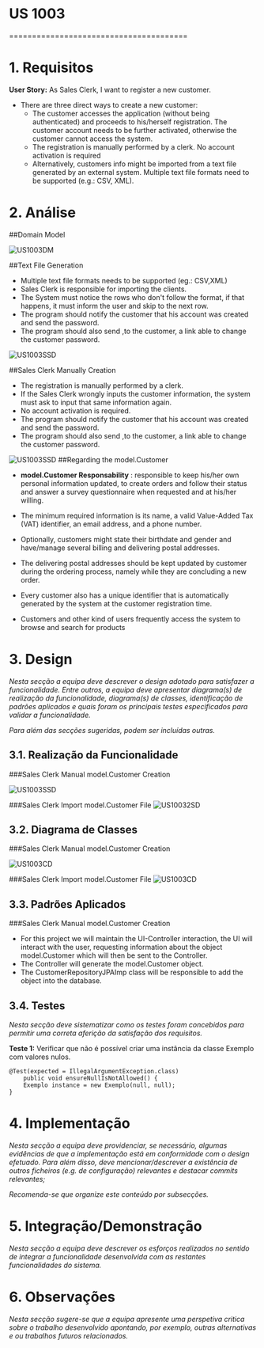 # US 1003
=======================================


# 1. Requisitos



**User Story:** As Sales Clerk, I want to register a new customer.



* There are three direct ways to create a new customer:
  * The customer accesses the application (without being authenticated) and proceeds to
    his/herself registration. The customer account needs to be further activated, otherwise
    the customer cannot access the system.
  * The registration is manually performed by a clerk. No account activation is required
  * Alternatively, customers info might be imported from a text file generated by an external
    system. Multiple text file formats need to be supported (e.g.: CSV, XML).


# 2. Análise

##Domain Model

![US1003DM](MD%201003.svg)

##Text File Generation

  * Multiple text file formats needs to be supported (eg.: CSV,XML)
  * Sales Clerk is responsible for importing the clients.
  * The System must notice the rows who don't follow the format, if  that happens, it must inform the user and skip to the next row.
  * The program should notify the customer that his account was created and send the password. 
  * The program should also send ,to the customer, a link able to change the customer password. 

![US1003SSD](SSD10032.svg)

##Sales Clerk Manually Creation

  * The registration is manually performed by a clerk. 
  * If the Sales Clerk wrongly inputs the customer information, the system must ask to input that same information again.
  * No account activation is required.
  * The program should notify the customer that his account was created and send the password.
  * The program should also send ,to the customer, a link able to change the customer password.

![US1003SSD](US1003.svg)
##Regarding the model.Customer

* **model.Customer Responsability** : responsible to keep his/her own personal information updated, to create orders and
  follow their status and answer a survey questionnaire when requested and at his/her willing. 
* The minimum required information is its name, a valid Value-Added Tax (VAT) identifier, an email address, and a phone number.

* Optionally, customers might state their birthdate and gender and have/manage several billing and delivering postal addresses.

* The delivering postal  addresses should be kept updated  by customer during the ordering process, namely while they are concluding a new
  order.
* Every customer also has a unique identifier that is automatically generated by the system at
   the customer registration time.
* Customers and other kind of users frequently access the system to browse and search for products

# 3. Design

*Nesta secção a equipa deve descrever o design adotado para satisfazer a funcionalidade. Entre outros, a equipa deve apresentar diagrama(s) de realização da funcionalidade, diagrama(s) de classes, identificação de padrões aplicados e quais foram os principais testes especificados para validar a funcionalidade.*

*Para além das secções sugeridas, podem ser incluídas outras.*


## 3.1. Realização da Funcionalidade

###Sales Clerk Manual model.Customer Creation

![US1003SSD](US1003%20SD.svg)

###Sales Clerk Import model.Customer File
![US10032SD](SD10032.svg)

## 3.2. Diagrama de Classes

###Sales Clerk Manual model.Customer Creation

![US1003CD](CD%201%20US1003.svg)

###Sales Clerk Import model.Customer File 
![US1003CD](CD10003%202.svg)

## 3.3. Padrões Aplicados

###Sales Clerk Manual model.Customer Creation 
* For this project we will maintain the UI-Controller interaction, the UI will interact with the
user, requesting information about the object model.Customer which will then be sent to the Controller.
* The Controller will generate the model.Customer object.
* The CustomerRepositoryJPAImp class will be responsible to add the object into the database.


## 3.4. Testes
*Nesta secção deve sistematizar como os testes foram concebidos para permitir uma correta aferição da satisfação dos requisitos.*

**Teste 1:** Verificar que não é possível criar uma instância da classe Exemplo com valores nulos.

	@Test(expected = IllegalArgumentException.class)
		public void ensureNullIsNotAllowed() {
		Exemplo instance = new Exemplo(null, null);
	}

# 4. Implementação

*Nesta secção a equipa deve providenciar, se necessário, algumas evidências de que a implementação está em conformidade com o design efetuado. Para além disso, deve mencionar/descrever a existência de outros ficheiros (e.g. de configuração) relevantes e destacar commits relevantes;*

*Recomenda-se que organize este conteúdo por subsecções.*

# 5. Integração/Demonstração

*Nesta secção a equipa deve descrever os esforços realizados no sentido de integrar a funcionalidade desenvolvida com as restantes funcionalidades do sistema.*

# 6. Observações

*Nesta secção sugere-se que a equipa apresente uma perspetiva critica sobre o trabalho desenvolvido apontando, por exemplo, outras alternativas e ou trabalhos futuros relacionados.*

